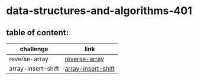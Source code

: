 # data-structures-and-algorithms-401

## table of content:
|challenge|link|
|---------|----|
|reverse-array|[reverse-array](https://github.com/AbrarAlzubaidi/data-structures-and-algorithms-401/blob/main/reverse-array/Readme.md)|
|array-insert-shift|[array-insert-shift](https://github.com/AbrarAlzubaidi/data-structures-and-algorithms-401/blob/main/array-insert-shift/README.md)|